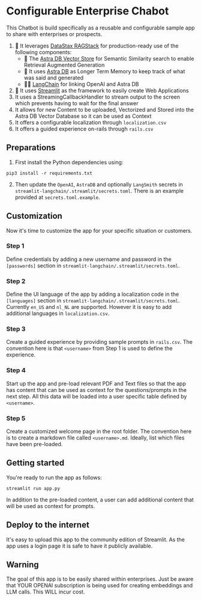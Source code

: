 # Configurable Enterprise Chabot
This Chatbot is build specifically as a reusable and configurable sample app to share with enterprises or prospects. 

1. 🤩 It leverages [DataStax RAGStack](https://docs.datastax.com/en/ragstack/docs/index.html) for production-ready use of the following components:
    -  🚀 The [Astra DB Vector Store](https://db.new) for Semantic Similarity search to enable Retrieval Augmented Generation
    - 🧠 It uses [Astra DB](https://astra.datastax.com/) as Longer Term Memory to keep track of what was said and generated
    - 🦜🔗 [LangChain](https://www.langchain.com) for linking OpenAI and Astra DB
2. 👑 It uses [Streamlit](https://streamlit.io/) as the framework to easily create Web Applications
3. It uses a StreamingCallbackHandler to stream output to the screen which prevents having to wait for the final answer
4. It allows for new Content to be uploaded, Vectorized and Stored into the Astra DB Vector Database so it can be used as Context
5. It offers a configurable localization through `localization.csv`
6. It offers a guided experience on-rails through `rails.csv`

## Preparations
1. First install the Python dependencies using:
```
pip3 install -r requirements.txt
```
2. Then update the `OpenAI`, `AstraDB` and optionally `LangSmith` secrets in `streamlit-langchain/.streamlit/secrets.toml`. There is an example provided at `secrets.toml.example`.

## Customization
Now it's time to customize the app for your specific situation or customers.
### Step 1
Define credentials by adding a new username and password in the `[passwords]` section in `streamlit-langchain/.streamlit/secrets.toml`.
### Step 2
Define the UI language of the app by adding a localization code in the `[languages]` section in `streamlit-langchain/.streamlit/secrets.toml`. Currently `en_US` and `nl_NL` are supported. However it is easy to add additional languages in `localization.csv`.
### Step 3
Create a guided experience by providing sample prompts in `rails.csv`. The convention here is that `<username>` from Step 1 is used to define the experience.
### Step 4
Start up the app and pre-load relevant PDF and Text files so that the app has content that can be used as context for the questions/prompts in the next step. All this data will be loaded into a user specific table defined by `<username>`.
### Step 5
Create a customized welcome page in the root folder. The convention here is to create a markdown file called `<username>.md`. Ideally, list which files have been pre-loaded.

## Getting started
You're ready to run the app as follows:
```
streamlit run app.py
```
In addition to the pre-loaded content, a user can add additional content that will be used as context for prompts.

## Deploy to the internet
It's easy to upload this app to the community edition of Streamlit. As the app uses a login page it is safe to have it publicly available.

## Warning
The goal of this app is to be easily shared within enterprises. Just be aware that YOUR OPENAI subscription is being used for creating embeddings and LLM calls. This WILL incur cost.